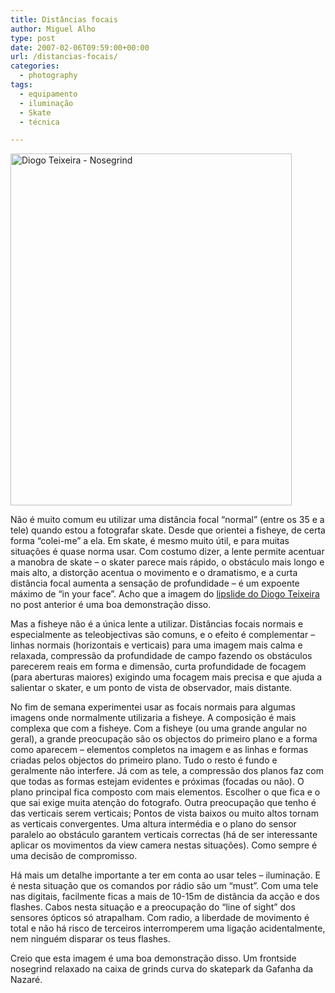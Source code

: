 ```yaml
---
title: Distâncias focais
author: Miguel Alho
type: post
date: 2007-02-06T09:59:00+00:00
url: /distancias-focais/
categories:
  - photography
tags:
  - equipamento
  - iluminação
  - Skate
  - técnica

---
```

[<img src="http://farm1.static.flickr.com/162/380932542_36485d3481_o.jpg" width="450" height="563" alt="Diogo Teixeira - Nosegrind" />][1]

Não é muito comum eu utilizar uma distância focal &#8220;normal&#8221; (entre os 35 e a tele) quando estou a fotografar skate. Desde que orientei a fisheye, de certa forma &#8220;colei-me&#8221; a ela. Em skate, é mesmo muito útil, e para muitas situações é quase norma usar. Com costumo dizer, a lente permite acentuar a manobra de skate &#8211; o skater parece mais rápido, o obstáculo mais longo e mais alto, a distorção acentua o movimento e o dramatismo, e a curta distância focal aumenta a sensação de profundidade &#8211; é um expoente máximo de &#8220;in your face&#8221;. Acho que a imagem do <a href="http://mytymyky.blogspot.com/2007/02/diogo-teixeir-lipslide.html" target="_blank">lipslide do Diogo Teixeira</a> no post anterior é uma boa demonstração disso. 

Mas a fisheye não é a única lente a utilizar. Distâncias focais normais e especialmente as teleobjectivas são comuns, e o efeito é complementar &#8211; linhas normais (horizontais e verticais) para uma imagem mais calma e relaxada, compressão da profundidade de campo fazendo os obstáculos parecerem reais em forma e dimensão, curta profundidade de focagem (para aberturas maiores) exigindo uma focagem mais precisa e que ajuda a salientar o skater, e um ponto de vista de observador, mais distante. 

No fim de semana experimentei usar as focais normais para algumas imagens onde normalmente utilizaria a fisheye. A composição é mais complexa que com a fisheye. Com a fisheye (ou uma grande angular no geral), a grande preocupação são os objectos do primeiro plano e a forma como aparecem &#8211; elementos completos na imagem e as linhas e formas criadas pelos objectos do primeiro plano. Tudo o resto é fundo e geralmente não interfere. Já com as tele, a compressão dos planos faz com que todas as formas estejam evidentes e próximas (focadas ou não). O plano principal fica composto com mais elementos. Escolher o que fica e o que sai exige muita atenção do fotografo. Outra preocupação que tenho é das verticais serem verticais; Pontos de vista baixos ou muito altos tornam as verticais convergentes. Uma altura intermédia e o plano do sensor paralelo ao obstáculo garantem verticais correctas (há de ser interessante aplicar os movimentos da view camera nestas situações). Como sempre é uma decisão de compromisso.

Há mais um detalhe importante a ter em conta ao usar teles &#8211; iluminação. E é nesta situação que os comandos por rádio são um &#8220;must&#8221;. Com uma tele nas digitais, facilmente ficas a mais de 10-15m de distância da acção e dos flashes. Cabos nesta situação e a preocupação do &#8220;line of sight&#8221; dos sensores ópticos só atrapalham. Com radio, a liberdade de movimento é total e não há risco de terceiros interromperem uma ligação acidentalmente, nem ninguém disparar os teus flashes.

Creio que esta imagem é uma boa demonstração disso. Um frontside nosegrind relaxado na caixa de grinds curva do skatepark da Gafanha da Nazaré.

 [1]: http://www.flickr.com/photos/mytymyky/380932542/ "Photo Sharing"